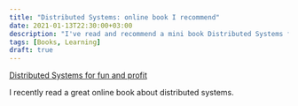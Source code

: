 ```yaml
---
title: "Distributed Systems: online book I recommend"
date: 2021-01-13T22:30:00+03:00
description: "I've read and recommend a mini book Distributed Systems for fun and profit."
tags: [Books, Learning]
draft: true
---
```

[Distributed Systems for fun and profit](http://book.mixu.net/distsys/)

I recently read a great online book about distributed systems. 